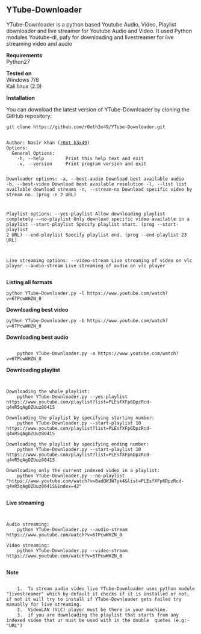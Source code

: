 ## YTube-Downloader
<p>YTube-Downloader is a python based Youtube Audio, Video, Playlist downloader and live streamer for Youtube Audio and Video. It used Python modules Youtube-dl, pafy for downloading and livestreamer for live streaming video and audio</p>

**Requirements**<br />
	 Python27

**Tested on**<br />
	 Windows 7/8<br />
	 Kali linux (2.0)


**Installation**
<p>You can download the latest version of YTube-Downloader by cloning the GitHub repository:</p>
<pre><code>git clone https://github.com/r0oth3x49/YTube-Downloader.git</pre></code>
<pre><code>
Author: Nasir khan (<a href="http://anonpakforce.blogspot.com/">r0ot h3x49</a>)
Options:
  General Options:
    -h, --help        Print this help text and exit
    -v, --version     Print program version and exit

  Downloader options:
    -a, --best-audio  Download best available audio
    -b, --best-video  Download best available resolution
    -l, --list        list available download streams
    -n, --stream-no   Download specific video by stream no. (prog -n 2 URL)

  Playlist options:
    --yes-playlist    Allow downloading playlist completely
    --no-playlist     Only download specific video available in a playlist
    --start-playlist  Specify playlist start. (prog --start-playlist 2 URL)
    --end-playlist    Specify playlist end. (prog --end-playlist 23 URL)

  Live streaming options:
    --video-stream    Live streaming of video on vlc player
    --audio-stream    Live streaming of audio on vlc player
  </code></pre>
  

**Listing all formats**
<pre><code>python YTube-Downloader.py -l https://www.youtube.com/watch?v=6TPcwWHZN_0</code></pre>
**Downloading best video**
<pre><code>python YTube-Downloader.py -b https://www.youtube.com/watch?v=6TPcwWHZN_0</code></pre>
**Downloading best audio**
<pre><code>
	python YTube-Downloader.py -a https://www.youtube.com/watch?v=6TPcwWHZN_0
</code></pre>
**Downloading playlist**
<pre><code>

Downloading the whole playlist:
	python YTube-Downloader.py --yes-playlist https://www.youtube.com/playlist?list=PLEsfXFp6DpzRcd-q4vR5qAgOZUuz8041S

Downloading the playlist by specifying starting number:
	python YTube-Downloader.py --start-playlist 10 https://www.youtube.com/playlist?list=PLEsfXFp6DpzRcd-q4vR5qAgOZUuz8041S
	
Downloading the playlist by specifying ending number:
	python YTube-Downloader.py --start-playlist 10 https://www.youtube.com/playlist?list=PLEsfXFp6DpzRcd-q4vR5qAgOZUuz8041S

Downloading only the current indexed video in a playlist:
	python YTube-Downloader.py --no-playlist "https://www.youtube.com/watch?v=BadQWJW7yk4&list=PLEsfXFp6DpzRcd-q4vR5qAgOZUuz8041S&index=42"
	
</code></pre>
**Live streaming**
<pre><code>

Audio streaming:
	python YTube-Downloader.py --audio-stream https://www.youtube.com/watch?v=6TPcwWHZN_0
	
Video streaming:
	python YTube-Downloader.py --video-stream https://www.youtube.com/watch?v=6TPcwWHZN_0

</code></pre>
**Note**
<pre><code>	
	1.	To stream audio video live YTube-Downloader uses python module "livestreamer" which by default it checks if it is installed or not, if not it will try to install if YTube-Downloader gets failed try manually for live streaming.
	2.	VideoLAN (VLC) player must be there in your machine.
	3.	if you are downloading the playlist that starts from any indexed video that ur must be used with in the double 	quotes (e.g:- "URL")
</code></pre>
	

